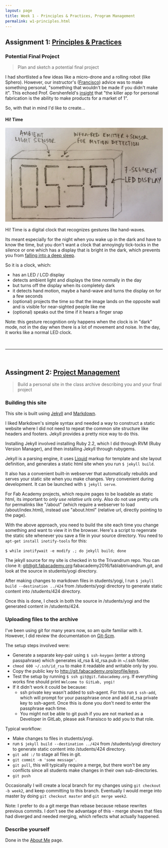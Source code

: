 ```yaml
---
layout: page
title: Week 1 - Principles & Practices, Program Management
permalink: w1-principles.html
---
```


## Assignment 1: [Principles & Practices][Principles]

### Potential Final Project

> Plan and sketch a potential final project

I had shortlisted a few ideas like a micro-drone and a rolling robot (like Sphero). However, our instructor's ([Francisco][Francisco]) 
advice was to make something personal, "something that wouldn't be made if you didn't make it". This echoed Prof. Gershenfeld's 
[insight][MarketOf1Quote] that "the killer app for personal fabrication is the ability to make products for a market of 1".

So, with that in mind I'd like to create...

#### Hi! Time

<img src="images/clock.jpg" height="300"/>

Hi! Time is a digital clock that recognizes gestures like hand-waves.

Its meant especially for the night when you wake up in the dark and have to know the time, but you don't want a clock
 that annoyingly tick-tocks in the silence or one which has a display that is bright in the dark, which prevents you from 
 [falling into a deep sleep][DeepSleep].

So it is a clock, which:

* has an LED / LCD display
* detects ambient light and displays the time normally in the day
* but turns off the display when its completely dark
* it detects hand motion, maybe a hand-wave and turns the display on for a few seconds
* (optional) projects the time so that the image lands on the opposite wall and is visible for near-sighted people like me
* (optional) speaks out the time if it hears a finger snap

Note: this gesture recognition only happens when the clock is in "dark" mode, not in the day when there is a lot of 
movement and noise. In the day, it works like a normal LED clock.

&nbsp;

---

&nbsp;

## Assingment 2: [Project Management][ProjectManagement]

> Build a personal site in the class archive describing you and your final project

### Building this site

This site is built using [Jekyll][Jekyll] and [Markdown][Markdown].

I liked Markdown's simple syntax and needed a way to construct a static website where I did not need to repeat the 
common site structure like headers and footers. Jekyll provides a pretty nice way to do this.

Installing Jekyll involved installing Ruby 2.2, which I did through RVM (Ruby Version Manager), and then installing 
Jekyll through rubygems.
 
Jekyll is a parsing engine, it uses [Liquid][Liquid] markup for template and site layout definition, and generates a 
static html site when you run `$ jekyll build`.

It also has a convenient built-in webserver that automatically rebuilds and serves your static site when you make 
changes. Very convenient during development. It can be launched with `$ jekyll serve`.

For Fab Academy projects, which require pages to be loadable as static html, its important to *only use relative urls*
only. Also do not use pretty urls for permalinks like "/about" (which require a webserver to load /about/index.html), 
instead use "about.html" (relative url, directly pointing to the page).

With the above approach, you need to build the site each time you change something and want to view it in the browser. 
Here's a script to regenrate the static site whenever you save a file in your source directory. You need to 
`apt-get install inotify-tools` for this:

`$ while inotifywait -e modify .; do jekyll build; done`

The jekyll source for my site is checked in to the Trivandrum repo. You can clone it: 
  git@git.fabacademy.org:fabacademy2016/fablabtrivandrum.git, and look at the source in students/yogi directory.
  
After making changes to markdown files in students/yogi, I run 
`$ jekyll build --destination ../424` from /students/yogi directory to generate static content into /students/424 directory.

Once this is done, I check in both the source in /students/yogi and the generated content in /students/424. 


### Uploading files to the  archive

I've been using git for many years now, so am quite familiar with it. However, I did review the documentation on [Git-Scm].

The setup steps involved were:

* Generate a separate key-pair using `$ ssh-keygen` (enter a strong passpahrase) which generates id_rsa & id_rsa.pub in ~/.ssh folder. 
* `chmod 600 ~/.ssh/id_rsa` to make it readable and writable only by you.
* Copy the public key to http://git.fabacademy.org/profile/keys.
* Test the setup by running `$ ssh git@git.fabacademy.org`. If everything works fine should print `Welcome to GitLab, yogi!`
* If it didn't work it could be because: 
    * ssh private key wasn't added to ssh-agent. For this run `$ ssh-add`, which will prompt for your passphrase once and add 
        id_rsa private key to ssh-agent. Once this is done you don't need to enter the passphrase each time.
    * You might not be able to git push if you are not marked as a Developer in GitLab, please ask Fransisco to add you to that role.

Typical workflow:

* Make changes to files in students/yogi.
* run `$ jekyll build --destination ../424` from /students/yogi directory to generate static content into /students/424 directory.
* `git add :/` to stage all files in git.
* `git commit -m 'some message'`.
* `git pull`, this will typically require a merge, but there won't be any conflicts since all students make changes in their
 own sub-directories. 
* `git push`

Occasionally I will create a local branch for my changes using `git checkout -b week2`, and keep committing to this branch. 
Eventually I would merge into master by doing `git checkout master` and `git merge week2`. 

Note: I prefer to do a git merge than rebase because rebase rewrites previous commits. I don't see the advantage of 
this - merge shows that files had diverged and needed merging, which reflects what actually happened.


### Describe yourself

Done in the [About Me][About] page.

[Jekyll]: http://jekyllrb.com
[Markdown]: https://daringfireball.net/projects/markdown/syntax
[Bootstrap]: http://getbootstrap.com/
[Francisco]: http://fabacademy.org/archives/2013/students/sanchez.francisco/
[Principles]: http://academy.cba.mit.edu/classes/principles_practices/index.html
[ProjectManagement]: http://academy.cba.mit.edu/classes/project_management/index.html
[Liquid]: http://liquidmarkup.org/
[About]: about.html
[MarketOf1Quote]: http://archive.fortune.com/magazines/fortune/fortune_archive/2006/11/13/8393124/index.htm
[DeepSleep]: http://io9.gizmodo.com/why-we-need-to-sleep-in-total-darkness-1497075228
[Git-Scm]: https://git-scm.com/